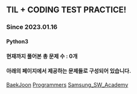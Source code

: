 ## TIL + CODING TEST PRACTICE!
### Since 2023.01.16
#### Python3
#### 현재까지 풀어본 총 문제 수 : 0개

#### 아래의 페이지에서 제공하는 문제들로 구성되어 있습니다.
[BaekJoon](https://www.acmicpc.net/)
[Programmers](https://programmers.co.kr/)
[Samsung_SW_Academy](https://swexpertacademy.com/main/main.do)